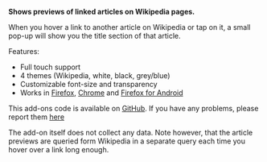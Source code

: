 <b>Shows previews of linked articles on Wikipedia pages.</b>

When you hover a link to another article on Wikipedia or tap on it, a small pop-up will show you the title section of that article.

Features: <ul>
	<li>Full touch support</li>
	<li>4 themes (Wikipedia, white, black, grey/blue)</li>
	<li>Customizable font-size and transparency</li>
	<li>Works in <a href="https://addons.mozilla.org/firefox/addon/wikipedia-peek/">Firefox</a>, <a href="https://chrome.google.com/webstore/detail/planddpadjimakmjdpnolpjjphhooiej">Chrome</a> and <a href="https://addons.mozilla.org/android/addon/wikipedia-peek/">Firefox for Android</a></li>
</ul>

This add-ons code is available on <a href="https://github.com/NiklasGollenstede/wikipedia-peek">GitHub</a>. If you have any problems, please report them <a href="https://github.com/NiklasGollenstede/wikipedia-peek/issues">here</a>

The add-on itself does not collect any data. Note however, that the article previews are queried form Wikipedia in a separate query each time you hover over a link long enough.
